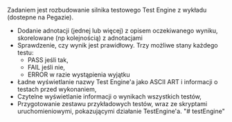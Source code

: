 Zadaniem jest rozbudowanie silnika testowego Test Engine z wykładu (dostepne na Pegazie).

- Dodanie adnotacji (jednej lub więcej) z opisem oczekiwanego wyniku, skorelowane (np kolejnością) z adnotacjami
- Sprawdzenie, czy wynik jest prawidłowy. Trzy możliwe stany każdego testu:
    - PASS jeśli tak,
    - FAIL jeśli nie,
    - ERROR w razie wystąpienia wyjątku
- Ładne wyświetlanie nazwy Test Engine'a jako ASCII ART i informacji o testach przed wykonaniem,
- Czytelne wyświetlanie informacji o wynikach wszystkich testów,
- Przygotowanie zestawu przykładowych testów, wraz ze skryptami uruchomieniowymi, pokazującymi działanie TestEngine'a.
"# testEngine" 
